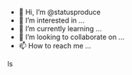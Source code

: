 - 👋 Hi, I’m @statusproduce
- 👀 I’m interested in ...
- 🌱 I’m currently learning ...
- 💞️ I’m looking to collaborate on ...
- 📫 How to reach me ...

<!---
statusproduce/statusproduce is a ✨ special ✨ repository because its `README.md` (this file) appears on your GitHub profile.
You can click the Preview link to take a look at your changes.
--->ls
 
